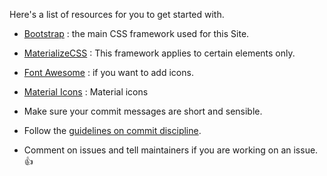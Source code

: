 Here's a list of resources for you to get started with.

* [Bootstrap](http://getbootstrap.com) : the main CSS framework used for this Site.
* [MaterializeCSS](http://materializecss.com/) : This framework applies to certain elements only.
* [Font Awesome](http://fontawesome.io/icons/) : if you want to add icons.
* [Material Icons](https://material.io/icons/) : Material icons

* Make sure your commit messages are short and sensible.
* Follow the [guidelines on commit discipline](https://chris.beams.io/posts/git-commit/).
* Comment on issues and tell maintainers if you are working on an issue.
  :+1: